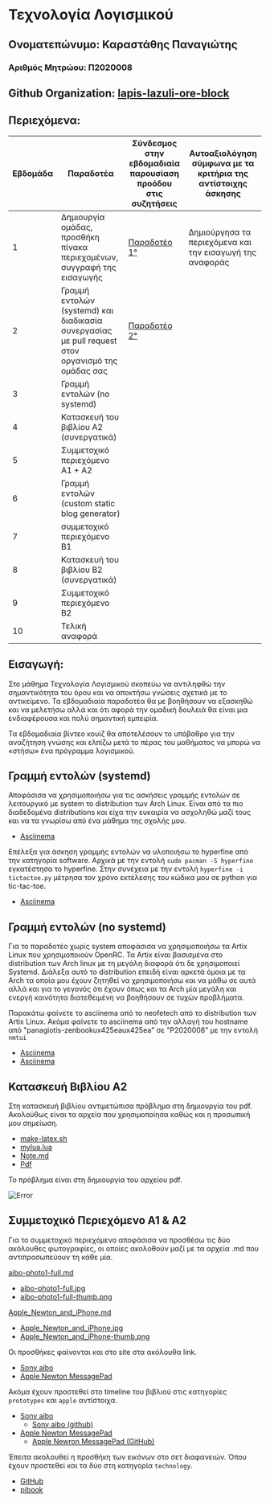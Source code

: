# **Τεχνολογία Λογισμικού**

## Ονοματεπώνυμο: Καραστάθης Παναγιώτης

### Αριθμός Μητρώου: Π2020008

## Github Organization: [lapis-lazuli-ore-block](https://github.com/lapis-lazuli-ore-block)

## Περιεχόμενα:

| Εβδομάδα | Παραδοτέα | Σύνδεσμος στην εβδομαδιαία παρουσίαση προόδου στις συζητήσεις | Αυτοαξιολόγηση σύμφωνα με τα κριτήρια της αντίστοιχης άσκησης |
| --- | --- | --- | --- |
| 1 | Δημιουργία ομάδας, προσθήκη πίνακα περιεχομένων, συγγραφή της εισαγωγής| [Παραδοτέο 1°](https://github.com/courses-ionio/sw/discussions/1194) | Δημιούργησα τα περιεχόμενα και την εισαγωγή της αναφοράς |
| 2 | Γραμμή εντολών (systemd) και διαδικασία συνεργασίας με pull request στον οργανισμό της ομάδας σας |[Παραδοτέο 2°](https://github.com/courses-ionio/sw/discussions/1295) | |
| 3 | Γραμμή εντολών (no systemd) | | |
| 4 | Κατασκευή του βιβλίου Α2 (συνεργατικά) | | |
| 5 | Συμμετοχικό περιεχόμενο A1 + A2 | | |
| 6 | Γραμμή εντολών (custom static blog generator) | | |
| 7 | συμμετοχικό περιεχόμενο B1 | | |
| 8 | Κατασκευή του βιβλίου Β2 (συνεργατικά) | | |
| 9 | Συμμετοχικό περιεχόμενο B2 | | |
| 10 | Τελική αναφορά | | |

## Εισαγωγή:

Στο μάθημα Τεχνολογία Λογισμικού σκοπεύω να αντιληφθώ την σημαντικότητα του όρου και να αποκτήσω γνώσεις σχετικά με το αντικείμενο. Τα εβδομαδιαία παραδοτέα θα με βοηθήσουν να εξασκηθώ και να μελετήσω αλλά και ότι αφορά την ομαδική δουλειά θα είναι μια ενδιαφέρουσα και πολύ σημαντική εμπειρία. 

Τα εβδομαδιαία βίντεο κουίζ θα αποτελέσουν το υπόβαθρο για την αναζήτηση γνώσης και ελπίζω μετά το πέρας του μαθήματος να μπορώ να «στήσω» ένα πρόγραμμα λογισμικού.


## Γραμμή εντολών (systemd)

Αποφάσισα να χρησιμοποιήσω για τις ασκήσεις γραμμής εντολών σε λειτουργικό με system το distribution των Arch Linux. Είναι από τα πιο διαδεδομένα distributions και είχα την ευκαιρία να ασχοληθώ μαζί τους και να τα γνωρίσω από ένα μάθημα της σχολής μου. 

- [Asciinema](https://asciinema.org/a/w5Lmo1RcUVwJM3AfeDgfN4xdQ)

Επέλεξα για άσκηση γραμμής εντολών να υλοποιήσω το hyperfine από την κατηγορία software. Αρχικά με την εντολή `sudo pacman -S hyperfine` εγκατέστησα το hyperfine. Στην συνέχεια με την εντολή `hyperfine -i tictactoe.py` μέτρησα τον χρόνο εκτέλεσης του κώδικα μου σε python  για tic-tac-toe.

- [Asciinema](https://asciinema.org/a/eloFbEeGKO3Ft0Vom4zzcLzSu)

## Γραμμή εντολών (no systemd)

Για το παραδοτέο χωρίς system αποφάσισα να χρησιμοποιήσω τα Artix Linux που χρησιμοποιούν OpenRC. Τα Artix είναι βασισμένα στο distribution των Arch linux με τη μεγάλη διαφορά ότι δε χρησιμοποιεί Systemd. Διάλεξα αυτό το distribution επειδή είναι αρκετά όμοια με τα Arch τα οποία μου έχουν ζητηθεί να χρησιμοποιήσω και να μάθω σε αυτά αλλά και για το γεγονός ότι έχουν όπως και τα Arch μία μεγάλη και ενεργή κοινότητα διατεθειμένη να βοηθήσουν σε τυχών προβλήματα.

Παρακάτω φαίνετε το asciinema από το neofetech από το distribution των Artix Linux. Ακόμα φαίνετε το asciinema από την αλλαγή του hostname από "panagiotis-zenbookux425eaux425ea" σε "P2020008" με την εντολή `nmtui`
 
- [Asciinema](https://asciinema.org/a/nDJJ7jLIyUbXnlWoDvTdXBFY2)
- [Asciinema](https://asciinema.org/a/uZO04nwIvdHL8LBIJgjHQE4tv)

## Κατασκευή Βιβλίου Α2

Στη κατασκευή βιβλίου αντιμετώπισα πρόβλημα στη δημιουργία του pdf. Ακολούθως είναι τα αρχεία που χρησιμοποίησα καθώς και η προσωπική μου σημείωση.

- [make-latex.sh](https://github.com/p20kara/kallipos/blob/master/make-latex.sh)
- [mylua.lua](https://github.com/p20kara/kallipos/blob/master/mylua.lua)
- [Note.md](https://github.com/p20kara/kallipos/blob/master/MyNote/Note.md)
- [Pdf](https://github.com/p20kara/kallipos/blob/master/book.pdf)

Το πρόβλημα είναι στη δημιουργία του αρχείου pdf.

![Error](https://github.com/p20kara/sw/blob/2020008/projects/2020008/%CE%A3%CF%84%CE%B9%CE%B3%CE%BC%CE%B9%CF%8C%CF%84%CF%85%CF%80%CE%BF%20%CE%BF%CE%B8%CF%8C%CE%BD%CE%B7%CF%82%20(283).png)


## Συμμετοχικό Περιεχόμενο Α1 & Α2

Για το συμμετοχικό περιεχόμενο αποφάσισα να προσθέσω τις δύο ακόλουθες φωτογραφίες, οι οποίες ακολοθούν μαζί με τα αρχεία .md που αντιπροσωπεύουν τη κάθε μία. 

[aibo-photo1-full.md](https://github.com/p20kara/_gallery/blob/master/aibo-photo1-full.md)
- [aibo-photo1-full.jpg](https://github.com/p20kara/images/blob/master/aibo-photo1-full.jpg)
- [aibo-photo1-full-thumb.png](https://github.com/p20kara/images/blob/master/aibo-photo1-full-thumb.png)

[Apple_Newton_and_iPhone.md](https://github.com/p20kara/_gallery/blob/master/Apple_Newton_and_iPhone.md)
- [Apple_Newton_and_iPhone.jpg](https://github.com/p20kara/images/blob/master/Apple_Newton_and_iPhone.jpg)
- [Apple_Newton_and_iPhone-thumb.png](https://github.com/p20kara/images/blob/master/Apple_Newton_and_iPhone-thumb.png)

Οι προσθήκες φαίνονται και στο site στα ακόλουθα link.

- [Sony aibo](https://p20kara.netlify.app/gallery/aibo-photo1-full/)
- [Apple Newton MessagePad](https://p20kara.netlify.app/gallery/apple_newton_and_iphone/)

Ακόμα έχουν προστεθεί στο timeline του βιβλιού στις κατηγορίες `prototypes` και `apple` αντίστοιχα.

- [Sony aibo](https://p20kara.netlify.app/timeline/prototypes/)
  - [Sony aibo (github)](https://github.com/p20kara/site/blob/master/_timeline/prototypes.md)
- [Apple Newton MessagePad](https://p20kara.netlify.app/timeline/apple/)
  - [Apple Newron MessagePad (GitHub)](https://github.com/p20kara/site/blob/master/_timeline/apple.md)
  
Έπειτα ακολουθεί η προσθήκη των εικόνων στο σετ διαφανειών. Όπου έχουν προστεθεί και τα δύο στη κατηγορία `technology`.

- [GitHub](https://github.com/p20kara/site/blob/master/_slides/technology.md)
- [pibook](https://p20kara.netlify.app/slides/technology/)
